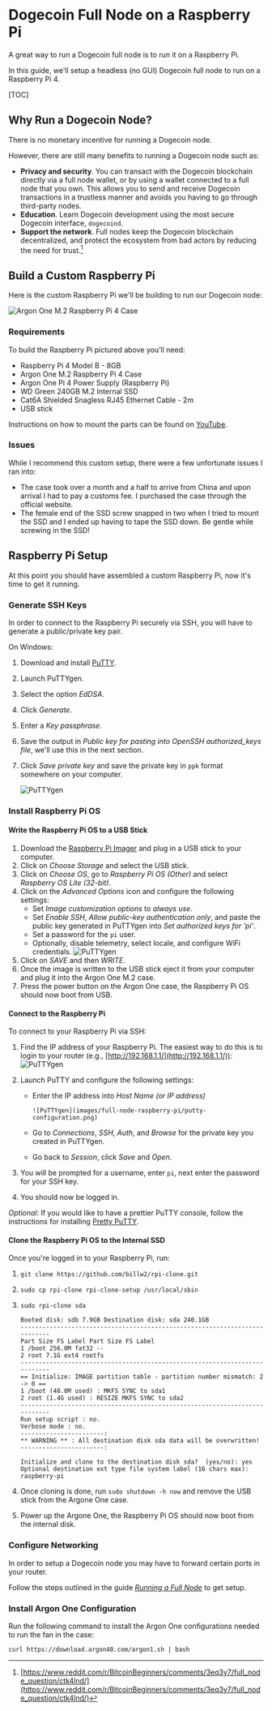 # Dogecoin Full Node on a Raspberry Pi

A great way to run a Dogecoin full node is to run it on a Raspberry Pi.

In this guide, we'll setup a headless (no GUI) Dogecoin full node to run on a Raspberry Pi 4.

[TOC]

## Why Run a Dogecoin Node?

There is no monetary incentive for running a Dogecoin node.

However, there are still many benefits to running a Dogecoin node such as:

- **Privacy and security**. You can transact with the Dogecoin blockchain directly via a full node wallet, or by using a wallet connected to a full node that you own. This allows you to send and receive Dogecoin transactions in a trustless manner and avoids you having to go through third-party nodes.
- **Education**. Learn Dogecoin development using the most secure Dogecoin interface, `dogecoind`.
- **Support the network**. Full nodes keep the Dogecoin blockchain decentralized, and protect the ecosystem from bad actors by reducing the need for trust.[^full_node_question]

[^full_node_question]: [https://www.reddit.com/r/BitcoinBeginners/comments/3eq3y7/full_node_question/ctk4lnd/](https://www.reddit.com/r/BitcoinBeginners/comments/3eq3y7/full_node_question/ctk4lnd/)

## Build a Custom Raspberry Pi

Here is the custom Raspberry Pi we'll be building to run our Dogecoin node:

![Argon One M.2 Raspberry Pi 4 Case](images/full-node-raspberry-pi/argon40-case.jpg)

### Requirements

To build the Raspberry Pi pictured above you’ll need:

- Raspberry Pi 4 Model B - 8GB
- Argon One M.2 Raspberry Pi 4 Case
- Argon One Pi 4 Power Supply (Raspberry Pi)
- WD Green 240GB M.2 Internal SSD
- Cat6A Shielded Snagless RJ45 Ethernet Cable - 2m
- USB stick

Instructions on how to mount the parts can be found on [YouTube](https://youtu.be/Tgrka088ZFk).

### Issues

While I recommend this custom setup, there were a few unfortunate issues I ran into:

- The case took over a month and a half to arrive from China and upon arrival I had to pay a customs fee. I purchased the case through the official website.
- The female end of the SSD screw snapped in two when I tried to mount the SSD and I ended up having to tape the SSD down. Be gentle while screwing in the SSD!

## Raspberry Pi Setup

At this point you should have assembled a custom Raspberry Pi, now it's time to get it running.

### Generate SSH Keys

In order to connect to the Raspberry Pi securely via SSH, you will have to generate a public/private key pair.

On Windows:

1.  Download and install [PuTTY](https://www.putty.org/).
1.  Launch PuTTYgen.
1.  Select the option _EdDSA_.
1.  Click _Generate_.
1.  Enter a _Key passphrase_.
1.  Save the output in _Public key for pasting into OpenSSH authorized_keys file_, we'll use this in the next section.
1.  Click _Save private key_ and save the private key in `ppk` format somewhere on your computer.

    ![PuTTYgen](images/full-node-raspberry-pi/puttygen.png)

### Install Raspberry Pi OS

#### Write the Raspberry Pi OS to a USB Stick

1.  Download the [Raspberry Pi Imager](https://www.raspberrypi.com/software/) and plug in a USB stick to your computer.
1.  Click on _Choose Storage_ and select the USB stick.
1.  Click on _Choose OS_, go to _Raspberry Pi OS (Other)_ and select _Raspberry OS Lite (32-bit)_.
1.  Click on the _Advanced Options_ icon and configure the following settings:
    - Set _Image customization options_ to _always use_.
    - Set _Enable SSH_, _Allow public-key authentication only_, and paste the public key generated in PuTTYgen into _Set authorized keys for 'pi'_.
    - Set a password for the `pi` user.
    - Optionally, disable telemetry, select locale, and configure WiFi credentials.
      ![PuTTYgen](images/full-node-raspberry-pi/raspberry-pi-imager-options.png)
1.  Click on _SAVE_ and then _WRITE_.
1.  Once the image is written to the USB stick eject it from your computer and plug it into the Argon One M.2 case.
1.  Press the power button on the Argon One case, the Raspberry Pi OS should now boot from USB.

#### Connect to the Raspberry Pi

To connect to your Raspberry Pi via SSH:

1.  Find the IP address of your Raspberry Pi. The easiest way to do this is to login to your router (e.g., [http://192.168.1.1/](http://192.168.1.1/)):
    ![PuTTYgen](images/full-node-raspberry-pi/raspberry-pi-ip-address.png)
1.  Launch PuTTY and configure the following settings:

    - Enter the IP address into _Host Name (or IP address)_

          ![PuTTYgen](images/full-node-raspberry-pi/putty-configuration.png)

    - Go to _Connections_, _SSH_, _Auth_, and _Browse_ for the private key you created in PuTTYgen.
    - Go back to _Session_, click _Save_ and _Open_.

1.  You will be prompted for a username, enter `pi`, next enter the password for your SSH key.
1.  You should now be logged in.

_Optional_: If you would like to have a prettier PuTTY console, follow the instructions for installing [Pretty PuTTY](https://github.com/jacektrocinski/pretty-putty).

#### Clone the Raspberry Pi OS to the Internal SSD

Once you're logged in to your Raspberry Pi, run:

1.  `git clone https://github.com/billw2/rpi-clone.git`
1.  `sudo cp rpi-clone rpi-clone-setup /usr/local/sbin`
1.  `sudo rpi-clone sda`

        Booted disk: sdb 7.9GB Destination disk: sda 240.1GB
        ---------------------------------------------------------------------------
        Part Size FS Label Part Size FS Label
        1 /boot 256.0M fat32 --
        2 root 7.1G ext4 rootfs
        ---------------------------------------------------------------------------
        == Initialize: IMAGE partition table - partition number mismatch: 2 -> 0 ==
        1 /boot (48.0M used) : MKFS SYNC to sda1
        2 root (1.4G used) : RESIZE MKFS SYNC to sda2
        ---------------------------------------------------------------------------
        Run setup script : no.
        Verbose mode : no.
        -----------------------:
        ** WARNING ** : All destination disk sda data will be overwritten!
        -----------------------:

        Initialize and clone to the destination disk sda?  (yes/no): yes
        Optional destination ext type file system label (16 chars max): raspberry-pi

1.  Once cloning is done, run `sudo shutdown -h now` and remove the USB stick from the Argone One case.
1.  Power up the Argone One, the Raspberry Pi OS should now boot from the internal disk.

### Configure Networking

In order to setup a Dogecoin node you may have to forward certain ports in your router.

Follow the steps outlined in the guide _[Running a Full Node](/full-node#enabling-connections)_ to get setup.

### Install Argon One Configuration

Run the following command to install the Argon One configurations needed to run the fan in the case:

    curl https://download.argon40.com/argon1.sh | bash
